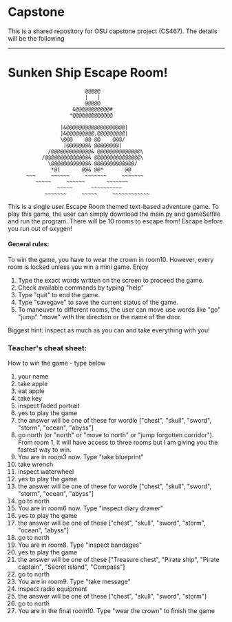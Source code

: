 # Capstone
This is a shared repository for OSU capstone project (CS467).
The details will be the following

--------------------
# Sunken Ship Escape Room!
                             @@@@@                          
                             |   |                            
                             @@@@@                          
                         &@@@@@@@@@@@#                      
                        *@@@@@@@@@@@@@                      
                                                            
                     |&@@@@@@@@@@@@@@@@@@@|                  
                     |&@@@@@@@@@,@@@@@@@@@|                  
                     \@@@    @@ @@    @@@/                  
                      |@@@@@@@& @@@@@@@@|                    
                 /@@@@@@@@@@@@@& @@@@@@@@@@@@@@\              
               /@@@@@@@@@@@@@@& @@@@@@@@@@@@@@@\             
                 \@@@@@@@@@@@@& @@@@@@@@@@@@@/              
                  *@(       @@& @@*       @@                
          ~~~     ~~~~~~     ~~~~~~~     ~~~~~~~       
             ~~~~~     ~~~~~~       ~~~~~~~           
                    ~~~~~      ~~~~~~~~~~                  
                ~~~~~~~     ~~~~~     ~~~~~~~~~~~~    

This is a single user Escape Room themed text-based adventure game. To play this game, the user can simply download the main.py and gameSetfile and run the program. There will be 10 rooms to escape from! Escape before you run out of oxygen!

#### General rules:
To win the game, you have to wear the crown in room10. However, every room is locked unless you win a mini game. Enjoy
1. Type the exact words written on the screen to proceed the game.
2. Check available commands by typing "help"
3. Type "quit" to end the game.
4. Type "savegave" to save the current status of the game.
6. To maneuver to different rooms, the user can move use words like "go" "jump" "move" with the direction or the name of the door.


Biggest hint: inspect as much as you can and take everything with you!

### Teacher's cheat sheet:
How to win the game - type below
1. your name
2. take apple
3. eat apple
4. take key
5. inspect faded portrait
6. yes to play the game
7. the answer will be one of these for wordle ["chest", "skull", "sword", "storm", "ocean", "abyss"]
8. go north (or "north" or "move to north" or "jump forgotten corridor"). From room 1, it will have access to three rooms but I am giving you the fastest way to win.
9. You are in room3 now. Type "take blueprint"
10. take wrench
11. inspect waterwheel
12. yes to play the game
13. the answer will be one of these for wordle ["chest", "skull", "sword", "storm", "ocean", "abyss"]
14. go to north
15. You are in room6 now. Type "inspect diary drawer"
16. yes to play the game
17. the answer will be one of these ["chest", "skull", "sword", "storm", "ocean", "abyss"] 
18. go to north
19. You are in room8. Type "inspect bandages"
20. yes to play the game
21. the answer will be one of these ["Treasure chest", "Pirate ship", "Pirate captain", "Secret island", "Compass"]
22. go to north
23. You are in room9. Type "take message"
24. inspect radio equipment
25. the answer will be one of these ["chest", "skull", "sword", "storm"]
26. go to north
27. You are in the final room10. Type "wear the crown" to finish the game


